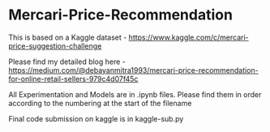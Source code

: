# Mercari-Price-Recommendation

This is based on a Kaggle dataset - https://www.kaggle.com/c/mercari-price-suggestion-challenge

Please find my detailed blog here - https://medium.com/@debayanmitra1993/mercari-price-recommendation-for-online-retail-sellers-979c4d07f45c

All Experimentation and Models are in .ipynb files. Please find them in order according to the numbering at the start of the filename 

Final code submission on kaggle is in  kaggle-sub.py

